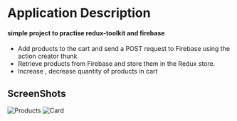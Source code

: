 # Application Description
#### simple project to practise redux-toolkit and firebase
- Add products to the cart and send a POST request to Firebase using the action creator thunk
- Retrieve products from Firebase and store them in the Redux store.
- Increase , decrease quantity of products in cart

## ScreenShots
![Products](https://github.com/AbdallahRagab7/redux-toolkit/assets/91810306/34476978-ff72-4254-a534-cf34be055707)
![Card](https://github.com/AbdallahRagab7/redux-toolkit/assets/91810306/273a97cc-b91d-4bb2-8aa9-9a0f5fc70305)

